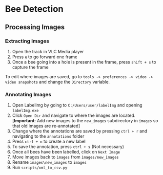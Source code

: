 # Bee Detection

## Processing Images

### Extracting Images
1. Open the track in VLC Media player
2. Press `e` to go forward one frame
3. Once a bee going into a hole is present in the frame, press `shift + s` to capture the frame

To edit where images are saved, go to `tools -> preferences -> video -> video snapshots` and change the `Directory` variable.

### Annotating Images
1. Open LabelImg by going to `C:/Users/user/labelImg` and opening `labelImg.exe`
2. Click `Open Dir` and navigate to where the images are located. [**Important**: Add new images to the `new_images` subdirectory in `images` so that old images are re-annotated]
3. Change where the annotations are saved by pressing `ctrl + r` and navigating to the `annotations` folder
4. Press `ctrl + n` to create a new label
5. To save the annotation, press `ctrl + s` (Not necessary)
6. Once all bees have been labelled, click on `Next Image`
7. Move images back to `images` from `images/new_images`
8. Rename `images\new_images` to `images`
9. Run `scripts/xml_to_csv.py`

